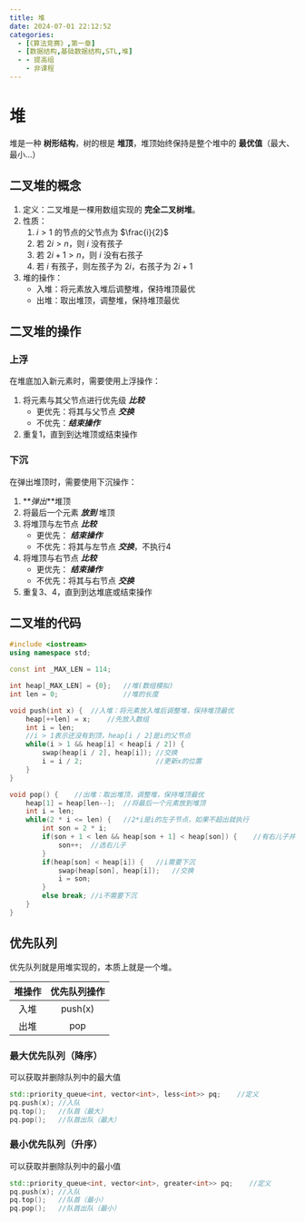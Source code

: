 ```yaml
---
title: 堆
date: 2024-07-01 22:12:52
categories:
  - [《算法竞赛》,第一章]
  - [数据结构,基础数据结构,STL,堆]
  - - 提高组
    - 非课程
---
```



# 堆

堆是一种 __树形结构__，树的根是 __堆顶__，堆顶始终保持是整个堆中的 __最优值__（最大、最小...）

## 二叉堆的概念

1. 定义：二叉堆是一棵用数组实现的 __完全二叉树堆__。
2. 性质：
    1. $i>1$ 的节点的父节点为 $\frac{i}{2}$
    2. 若 $2i>n$，则 $i$ 没有孩子
    3. 若 $2i+1>n$，则 $i$ 没有右孩子
    4. 若 $i$ 有孩子，则左孩子为 $2i$，右孩子为 $2i+1$
3. 堆的操作：
    - 入堆：将元素放入堆后调整堆，保持堆顶最优
    - 出堆：取出堆顶，调整堆，保持堆顶最优

## 二叉堆的操作

### 上浮
在堆底加入新元素时，需要使用上浮操作：

1. 将元素与其父节点进行优先级 **_比较_**
    - 更优先：将其与父节点 **_交换_**
    - 不优先：**_结束操作_**
2. 重复1，直到到达堆顶或结束操作

### 下沉
在弹出堆顶时，需要使用下沉操作：

1. **_弹出_**堆顶
2. 将最后一个元素  **_放到_** 堆顶
3. 将堆顶与左节点 **_比较_**
    - 更优先： **_结束操作_**
    - 不优先：将其与左节点 **_交换_**，不执行4
4. 将堆顶与右节点 **_比较_**
    - 更优先： **_结束操作_**
    - 不优先：将其与右节点 **_交换_**
5. 重复3、4，直到到达堆底或结束操作

## 二叉堆的代码
```c++
#include <iostream>
using namespace std;

const int _MAX_LEN = 114;

int heap[_MAX_LEN] = {0};   //堆(数组模拟)
int len = 0;                //堆的长度

void push(int x) {  //入堆：将元素放入堆后调整堆，保持堆顶最优
    heap[++len] = x;    //先放入数组
    int i = len;
    //i > 1表示还没有到顶，heap[i / 2]是i的父节点
    while(i > 1 && heap[i] < heap[i / 2]) {
        swap(heap[i / 2], heap[i]); //交换
        i = i / 2;                  //更新x的位置
    }
}

void pop() {    //出堆：取出堆顶，调整堆，保持堆顶最优
    heap[1] = heap[len--];  //将最后一个元素放到堆顶
    int i = len;
    while(2 * i <= len) {   //2*i是i的左子节点，如果不超出就执行
        int son = 2 * i;
        if(son + 1 < len && heap[son + 1] < heap[son]) {    //有右儿子并且右儿子小
            son++;  //选右儿子
        }
        if(heap[son] < heap[i]) {   //i需要下沉
            swap(heap[son], heap[i]);   //交换
            i = son;
        }
        else break; //i不需要下沉
    }
}
```

## 优先队列
优先队列就是用堆实现的，本质上就是一个堆。


|   堆操作       | 优先队列操作 |
|   :-----:     | :-----:     |
|   入堆         | push(x)      |
|   出堆        | pop       |


### 最大优先队列（降序）
可以获取并删除队列中的最大值
```c++
std::priority_queue<int, vector<int>, less<int>> pq;    //定义
pq.push(x); //入队
pq.top();   //队首（最大）
pq.pop();   //队首出队（最大）
```
### 最小优先队列（升序）
可以获取并删除队列中的最小值
```c++
std::priority_queue<int, vector<int>, greater<int>> pq;    //定义
pq.push(x); //入队
pq.top();   //队首（最小）
pq.pop();   //队首出队（最小）
```
